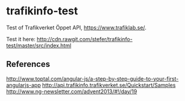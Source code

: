 trafikinfo-test
===============
Test of Trafikverket Öppet API, https://www.trafiklab.se/.

Test it here: http://cdn.rawgit.com/stefer/trafikinfo-test/master/src/index.html


References
----------
http://www.toptal.com/angular-js/a-step-by-step-guide-to-your-first-angularjs-app
http://api.trafikinfo.trafikverket.se/Quickstart/Samples
http://www.ng-newsletter.com/advent2013/#!/day/19

